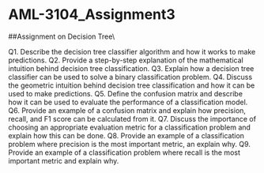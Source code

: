 # AML-3104_Assignment3

##Assignment on Decision Tree\

Q1. Describe the decision tree classifier algorithm and how it works to make predictions.
Q2. Provide a step-by-step explanation of the mathematical intuition behind decision tree classification.
Q3. Explain how a decision tree classifier can be used to solve a binary classification problem.
Q4. Discuss the geometric intuition behind decision tree classification and how it can be used to make predictions.
Q5. Define the confusion matrix and describe how it can be used to evaluate the performance of a classification model.
Q6. Provide an example of a confusion matrix and explain how precision, recall, and F1 score can be calculated from it.
Q7. Discuss the importance of choosing an appropriate evaluation metric for a classification problem and explain how this can be done.
Q8. Provide an example of a classification problem where precision is the most important metric, an explain why.
Q9. Provide an example of a classification problem where recall is the most important metric and explain why.
